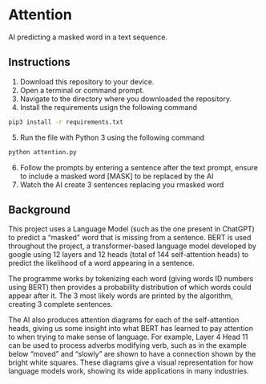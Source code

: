 # Attention
AI predicting a masked word in a text sequence.

## Instructions
1. Download this repository to your device.
2. Open a terminal or command prompt.
3. Navigate to the directory where you downloaded the repository.
4. Install the requirements usign the following command
```bash
pip3 install -r requirements.txt
```
5. Run the file with Python 3 using the following command
```bash
python attention.py
```
6. Follow the prompts by entering a sentence after the text prompt,
ensure to include a masked word [MASK] to be replaced by the AI
7. Watch the AI create 3 sentences replacing you rmasked word

## Background
This project uses a Language Model (such as the one present in ChatGPT) to predict a “masked” word that is missing from a sentence. BERT is used throughout the project, a transformer-based language model developed by google using 12 layers and 12 heads (total of 144 self-attention heads) to predict the likelihood of a word appearing in a sentence.

The programme works by tokenizing each word (giving words ID numbers using BERT) then provides a probability distribution of which words could appear after it. The 3 most likely words are printed by the algorithm, creating 3 complete sentences.

The AI also produces attention diagrams for each of the self-attention heads, giving us some insight into what BERT has learned to pay attention to when trying to make sense of language. For example, Layer 4 Head 11 can be used to process adverbs modifying verb, such as in the example below “moved” and “slowly” are shown to have a connection shown by the bright white squares. These diagrams give a visual representation for how language models work, showing its wide applications in many industries.
